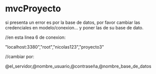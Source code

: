 # mvcProyecto

si presenta un error es por la base de datos, 
por favor cambiar las credenciales en modelo/conexion... 
y poner las de su base de dato.

//en esta linea 6 de conexion:

"localhost:3380","root","nicolas123","proyecto3"

//cambiar por:

@el_servidor,@nombre_usuario,@contraseña,@nombre_base_de_datos
